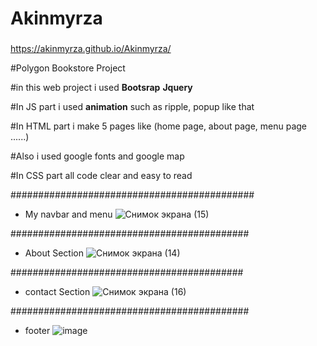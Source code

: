 # Akinmyrza

###
https://akinmyrza.github.io/Akinmyrza/


#Polygon Bookstore Project 

#in this web project i used **Bootsrap** **Jquery**

#In JS part i used **animation** such as ripple, popup like that 

#In HTML part i make 5 pages like (home page, about page, menu page ......)

#Also i used google fonts and google map 

#In CSS part all code clear and easy to read 


############################################
* My navbar and menu
![Снимок экрана (15)](https://user-images.githubusercontent.com/45089065/71249827-3dd1d280-2348-11ea-9b3c-af5afe5a158b.png)


###########################################
* About Section
![Снимок экрана (14)](https://user-images.githubusercontent.com/45089065/71249386-3bbb4400-2347-11ea-98d4-0ef7ab77fc72.png)


##########################################
* contact Section
![Снимок экрана (16)](https://user-images.githubusercontent.com/45089065/71249904-75d91580-2348-11ea-90cd-4800c03e4d42.png)

###########################################
* footer
![image](https://user-images.githubusercontent.com/45089065/71249993-b6d12a00-2348-11ea-8a94-a2a303df416c.png)
